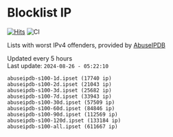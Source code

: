 # Blocklist IP

[![Hits](https://hits.seeyoufarm.com/api/count/incr/badge.svg?url=https%3A%2F%2Fgithub.com%2Fborestad%2Fblocklist-ip%2F&count_bg=%2379C83D&title_bg=%23555555&icon=&icon_color=%23E7E7E7&title=hits&edge_flat=false)](https://hits.seeyoufarm.com)  ![CI](https://img.shields.io/github/workflow/status/borestad/blocklist-ip/CI?style=flat-square)

Lists with worst IPv4 offenders, provided by [AbuseIPDB](https://www.abuseipdb.com/)

<!-- FOOTER-PLACEHOLDER -->
Updated every 5 hours<br>
Last update: `2024-08-26 - 05:22:10`
```
abuseipdb-s100-1d.ipset (17740 ip)
abuseipdb-s100-2d.ipset (21043 ip)
abuseipdb-s100-3d.ipset (25682 ip)
abuseipdb-s100-7d.ipset (33943 ip)
abuseipdb-s100-30d.ipset (57509 ip)
abuseipdb-s100-60d.ipset (84846 ip)
abuseipdb-s100-90d.ipset (112569 ip)
abuseipdb-s100-120d.ipset (133184 ip)
abuseipdb-s100-all.ipset (611667 ip)
```
